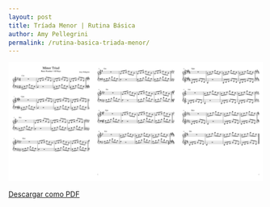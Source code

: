 ```yaml
---
layout: post
title: Tríada Menor | Rutina Básica
author: Amy Pellegrini
permalink: /rutina-basica-triada-menor/
---
```


<div class="img-container">
	<img class="sheet-music" src="../sheet-music/minor-triad-basic-routine/minor-triad-basic-routine.svg" alt="Rutina básica de Tríadas" />
</div>

<a target="_blank" href="../sheet-music/minor-triad-basic-routine/minor-triad-basic-routine.pdf">Descargar como PDF</a>
